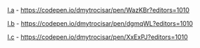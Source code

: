 [I.a](http://snakeskintpl.github.io/docs/guide.html#gettingStarted--%D0%9E%D0%B1%D1%89%D0%B0%D1%8F_%D0%BA%D0%BE%D0%BD%D1%86%D0%B5%D0%BF%D1%86%D0%B8%D1%8F) - https://codepen.io/dmytrocisar/pen/WazKBr?editors=1010

[I.b](http://snakeskintpl.github.io/docs/guide.html#gettingStarted--%D0%98%D1%81%D0%BF%D0%BE%D0%BB%D1%8C%D0%B7%D0%BE%D0%B2%D0%B0%D0%BD%D0%B8%D0%B5_Snakeskin_%D0%BA%D0%B0%D0%BA_%D1%81%D0%B5%D1%80%D0%B2%D0%B5%D1%80%D0%BD%D0%BE%D0%B3%D0%BE_%D1%88%D0%B0%D0%B1%D0%BB%D0%BE%D0%BD%D0%B8%D0%B7%D0%B0%D1%82%D0%BE%D1%80%D0%B0_%D0%B2%D0%BC%D0%B5%D1%81%D1%82%D0%B5_%D1%81_Node_js) - https://codepen.io/dmytrocisar/pen/dgmqWL?editors=1010

[I.c](http://snakeskintpl.github.io/docs/guide.html#gettingStarted--%D0%98%D1%81%D0%BF%D0%BE%D0%BB%D1%8C%D0%B7%D0%BE%D0%B2%D0%B0%D0%BD%D0%B8%D0%B5_%D0%B2%D0%BC%D0%B5%D1%81%D1%82%D0%B5_%D1%81_Vue_%D0%B8_Webpack) - https://codepen.io/dmytrocisar/pen/XxExPJ?editors=1010
